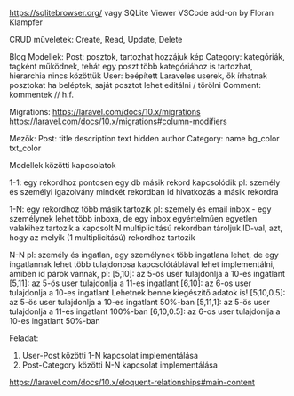 https://sqlitebrowser.org/
vagy
SQLite Viewer VSCode add-on by Floran Klampfer

CRUD műveletek: Create, Read, Update, Delete


Blog
Modellek:
    Post: posztok, tartozhat hozzájuk kép
    Category: kategóriák, tagként működnek, tehát egy poszt több kategóriához is tartozhat, hierarchia nincs közöttük
    User: beépített Laraveles userek, ők írhatnak posztokat ha beléptek, saját posztot lehet editálni / törölni
    Comment: kommentek // h.f.

Migrations:
https://laravel.com/docs/10.x/migrations
https://laravel.com/docs/10.x/migrations#column-modifiers

Mezők:
Post:
    title
    description
    text
    hidden
    author
Category: 
    name
    bg_color
    txt_color

Modellek közötti kapcsolatok

1-1: egy rekordhoz pontosen egy db másik rekord kapcsolódik
pl: személy és személyi igazolvány
mindkét rekordban id hivatkozás a másik rekordra

1-N: egy rekordhoz több másik tartozik
pl: személy és email inbox - egy személynek lehet több inboxa, de egy inbox egyértelműen egyetlen valakihez tartozik
a kapcsolt N multiplicitású rekordban tároljuk ID-val, azt, hogy az melyik (1 multiplicitású) rekordhoz tartozik

N-N
pl: személy és ingatlan, egy személynek több ingatlana lehet, de egy ingatlannak lehet több tulajdonosa
kapcsolótáblával lehet implementálni, amiben id párok vannak, pl:
[5,10]: az 5-ös user tulajdonlja a 10-es ingatlant
[5,11]: az 5-ös user tulajdonlja a 11-es ingatlant
[6,10]: az 6-os user tulajdonlja a 10-es ingatlant
Lehetnek benne kiegészítő adatok is!
[5,10,0.5]: az 5-ös user tulajdonlja a 10-es ingatlant 50%-ban
[5,11,1]: az 5-ös user tulajdonlja a 11-es ingatlant 100%-ban
[6,10,0.5]: az 6-os user tulajdonlja a 10-es ingatlant 50%-ban

Feladat:
1. User-Post közötti 1-N kapcsolat implementálása 
2. Post-Category közötti N-N kapcsolat implementálása

https://laravel.com/docs/10.x/eloquent-relationships#main-content

